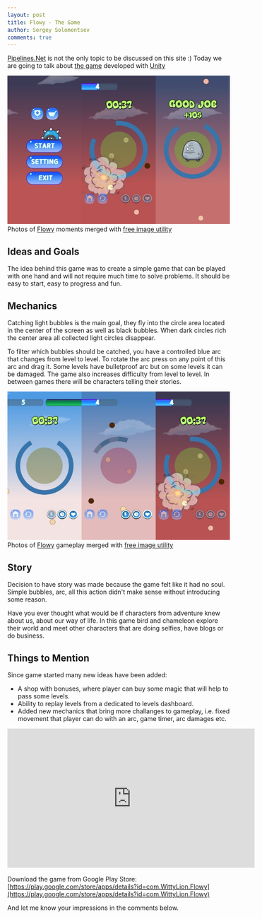 ```yaml
---
layout: post
title: Flowy - The Game
author: Sergey Solomentsev
comments: true
---
```


[Pipelines.Net](https://wittylion.github.io/2019/11/22/pipelines-net-xml.html) is not the only topic to be discussed on this site :) Today we are going to talk about [the game](https://play.google.com/store/apps/details?id=com.WittyLion.Flowy) developed with [Unity](https://unity.com/)

![Flowy Main Moments](/assets/posts/flowy-the-game/flowy-main-moments.jpg)
Photos of [Flowy](https://play.google.com/store/apps/details?id=com.WittyLion.Flowy) moments merged with [free image utility](https://www.ofoct.com/merge-jpg-files)

## Ideas and Goals

The idea behind this game was to create a simple game that can be played with one hand and will not require much time to solve problems. It should be easy to start, easy to progress and fun.

## Mechanics

Catching light bubbles is the main goal, they fly into the circle area located in the center of the screen as well as black bubbles. When dark circles rich the center area all collected light circles disappear. 

To filter which bubbles should be catched, you have a controlled blue arc that changes from level to level. To rotate the arc press on any point of this arc and drag it. Some levels have bulletproof arc but on some levels it can be damaged. The game also increases difficulty from level to level. In between games there will be characters telling their stories.

![Flowy Gameplay](/assets/posts/flowy-the-game/flowy-gameplay.jpg)
Photos of [Flowy](https://play.google.com/store/apps/details?id=com.WittyLion.Flowy) gameplay merged with [free image utility](https://www.ofoct.com/merge-jpg-files)

## Story

Decision to have story was made because the game felt like it had no soul. Simple bubbles, arc, all this action didn't make sense without introducing some reason.  

Have you ever thought what would be if characters from adventure knew about us, about our way of life. In this game bird and chameleon explore their world and meet other characters that are doing selfies, have blogs or do business.

## Things to Mention

Since game started many new ideas have been added:
- A shop with bonuses, where player can buy some magic that will help to pass some levels.
- Ability to replay levels from a dedicated to levels dashboard.
- Added new mechanics that bring more challanges to gameplay, i.e. fixed movement that player can do with an arc, game timer, arc damages etc.

<iframe width="560" height="315" src="https://www.youtube.com/embed/KOUembn8Zlc" frameborder="0" allow="accelerometer; autoplay; encrypted-media; gyroscope; picture-in-picture" allowfullscreen></iframe>

Download the game from Google Play Store: [https://play.google.com/store/apps/details?id=com.WittyLion.Flowy](https://play.google.com/store/apps/details?id=com.WittyLion.Flowy)

And let me know your impressions in the comments below.